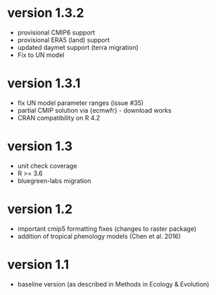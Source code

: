 # version 1.3.2

* provisional CMIP6 support
* provisional ERA5 (land) support
* updated daymet support (terra migration)
* Fix to UN model

# version 1.3.1

* fix UN model parameter ranges (issue #35)
* partial CMIP solution via {ecmwfr} - download works
* CRAN compatibility on R 4.2

# version 1.3

* unit check coverage
* R >= 3.6
* bluegreen-labs migration

# version 1.2

* important cmip5 formatting fixes (changes to raster package)
* addition of tropical phenology models (Chen et al. 2016)

# version 1.1

* baseline version (as described in Methods in Ecology & Evolution)
